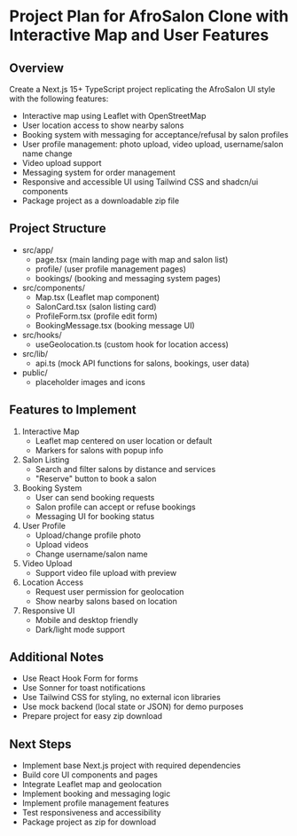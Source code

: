 # Project Plan for AfroSalon Clone with Interactive Map and User Features

## Overview
Create a Next.js 15+ TypeScript project replicating the AfroSalon UI style with the following features:
- Interactive map using Leaflet with OpenStreetMap
- User location access to show nearby salons
- Booking system with messaging for acceptance/refusal by salon profiles
- User profile management: photo upload, video upload, username/salon name change
- Video upload support
- Messaging system for order management
- Responsive and accessible UI using Tailwind CSS and shadcn/ui components
- Package project as a downloadable zip file

## Project Structure
- src/app/
  - page.tsx (main landing page with map and salon list)
  - profile/ (user profile management pages)
  - bookings/ (booking and messaging system pages)
- src/components/
  - Map.tsx (Leaflet map component)
  - SalonCard.tsx (salon listing card)
  - ProfileForm.tsx (profile edit form)
  - BookingMessage.tsx (booking message UI)
- src/hooks/
  - useGeolocation.ts (custom hook for location access)
- src/lib/
  - api.ts (mock API functions for salons, bookings, user data)
- public/
  - placeholder images and icons

## Features to Implement
1. Interactive Map
   - Leaflet map centered on user location or default
   - Markers for salons with popup info
2. Salon Listing
   - Search and filter salons by distance and services
   - "Reserve" button to book a salon
3. Booking System
   - User can send booking requests
   - Salon profile can accept or refuse bookings
   - Messaging UI for booking status
4. User Profile
   - Upload/change profile photo
   - Upload videos
   - Change username/salon name
5. Video Upload
   - Support video file upload with preview
6. Location Access
   - Request user permission for geolocation
   - Show nearby salons based on location
7. Responsive UI
   - Mobile and desktop friendly
   - Dark/light mode support

## Additional Notes
- Use React Hook Form for forms
- Use Sonner for toast notifications
- Use Tailwind CSS for styling, no external icon libraries
- Use mock backend (local state or JSON) for demo purposes
- Prepare project for easy zip download

## Next Steps
- Implement base Next.js project with required dependencies
- Build core UI components and pages
- Integrate Leaflet map and geolocation
- Implement booking and messaging logic
- Implement profile management features
- Test responsiveness and accessibility
- Package project as zip for download

